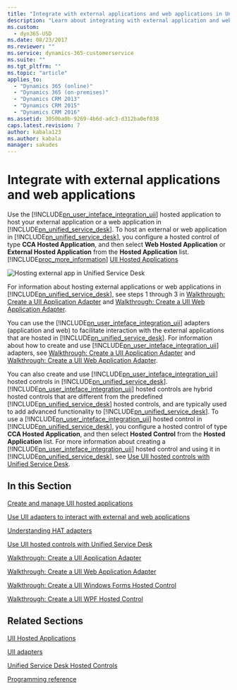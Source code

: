 ```yaml
---
title: "Integrate with external applications and web applications in Unified Service Desk for Dynamics 365 Customer Engagement| MicrosoftDocs"
description: "Learn about integrating with external application and web application n Unified Service Desk."
ms.custom:
  - dyn365-USD
ms.date: 08/23/2017
ms.reviewer: ""
ms.service: dynamics-365-customerservice
ms.suite: ""
ms.tgt_pltfrm: ""
ms.topic: "article"
applies_to: 
  - "Dynamics 365 (online)"
  - "Dynamics 365 (on-premises)"
  - "Dynamics CRM 2013"
  - "Dynamics CRM 2015"
  - "Dynamics CRM 2016"
ms.assetid: 3050ba0b-9269-4b6d-adc3-d312ba0ef038
caps.latest.revision: 7
author: kabala123
ms.author: kabala
manager: sakudes
---
```

# Integrate with external applications and web applications
Use the [!INCLUDE[pn_user_inteface_integration_uii](../includes/pn-user-interface-integration-uii.md)] hosted application to host your external application or a web application in [!INCLUDE[pn_unified_service_desk](../includes/pn-unified-service-desk.md)]. To host an external or web application in [!INCLUDE[pn_unified_service_desk](../includes/pn-unified-service-desk.md)], you configure a hosted control of type **CCA Hosted Application**, and then select **Web Hosted Application** or **External Hosted Application** from the **Hosted Application** list. [!INCLUDE[proc_more_information](../includes/proc-more-information.md)] [UII Hosted Applications](../unified-service-desk/uii-hosted-applications.md)  
  
 ![Hosting external app in Unified Service Desk](../unified-service-desk/media/usd-new-uii-hosted-control.png "Hosting external app in Unified Service Desk")  
  
 For information about hosting external applications or web applications in [!INCLUDE[pn_unified_service_desk](../includes/pn-unified-service-desk.md)], see steps 1 through 3 in [Walkthrough: Create a UII Application Adapter](../unified-service-desk/walkthrough-create-uii-application-adapter.md) and [Walkthrough: Create a UII Web Application Adapter](../unified-service-desk/walkthrough-create-uii-web-application-adapter.md).  
  
 You can use the [!INCLUDE[pn_user_inteface_integration_uii](../includes/pn-user-interface-integration-uii.md)] adapters (application and web) to facilitate interaction with the external applications that are hosted in [!INCLUDE[pn_unified_service_desk](../includes/pn-unified-service-desk.md)]. For information about how to create and use [!INCLUDE[pn_user_inteface_integration_uii](../includes/pn-user-interface-integration-uii.md)] adapters, see [Walkthrough: Create a UII Application Adapter](../unified-service-desk/walkthrough-create-uii-application-adapter.md) and [Walkthrough: Create a UII Web Application Adapter](../unified-service-desk/walkthrough-create-uii-web-application-adapter.md).  
  
 You can also create and use [!INCLUDE[pn_user_inteface_integration_uii](../includes/pn-user-interface-integration-uii.md)] hosted controls in [!INCLUDE[pn_unified_service_desk](../includes/pn-unified-service-desk.md)]. [!INCLUDE[pn_user_inteface_integration_uii](../includes/pn-user-interface-integration-uii.md)] hosted controls are hybrid hosted controls that are different from the predefined [!INCLUDE[pn_unified_service_desk](../includes/pn-unified-service-desk.md)] hosted controls, and are typically used to add advanced functionality to [!INCLUDE[pn_unified_service_desk](../includes/pn-unified-service-desk.md)]. To use a [!INCLUDE[pn_user_inteface_integration_uii](../includes/pn-user-interface-integration-uii.md)] hosted control in [!INCLUDE[pn_unified_service_desk](../includes/pn-unified-service-desk.md)], you configure a hosted control of type **CCA Hosted Application**, and then select **Hosted Control** from the **Hosted Application** list. For more information about creating a [!INCLUDE[pn_user_inteface_integration_uii](../includes/pn-user-interface-integration-uii.md)] hosted control and using it in [!INCLUDE[pn_unified_service_desk](../includes/pn-unified-service-desk.md)], see [Use UII hosted controls with Unified Service Desk](../unified-service-desk/use-uii-hosted-controls-unified-service-desk.md).  
  
## In this Section  
 [Create and manage UII hosted applications](../unified-service-desk/create-manage-uii-hosted-applications.md)  
  
 [Use UII adapters to interact with external and web applications](../unified-service-desk/use-uii-adapters-interact-external-web-applications.md)  
  
 [Understanding HAT adapters](../unified-service-desk/use-uii-automation-adapter-interact-external-web-applications.md)  
  
 [Use UII hosted controls with Unified Service Desk](../unified-service-desk/use-uii-hosted-controls-unified-service-desk.md)  
  
 [Walkthrough: Create a UII Application Adapter](../unified-service-desk/walkthrough-create-uii-application-adapter.md)  
  
 [Walkthrough: Create a UII Web Application Adapter](../unified-service-desk/walkthrough-create-uii-web-application-adapter.md)  
  
 [Walkthrough: Create a UII Windows Forms Hosted Control](../unified-service-desk/walkthrough-create-uii-windows-forms-hosted-control.md)  
  
 [Walkthrough: Create a UII WPF Hosted Control](../unified-service-desk/walkthrough-create-uii-wpf-hosted-control.md)  
  
## Related Sections  
 [UII Hosted Applications](../unified-service-desk/uii-hosted-applications.md)  
  
 [UII adapters](../unified-service-desk/uii-adapters.md)  
  
 [Unified Service Desk Hosted Controls](../unified-service-desk/unified-service-desk-hosted-controls.md)  
  
 [Programming reference](../unified-service-desk/programming-reference.md)
